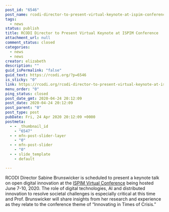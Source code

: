 ```yaml
---
post_id: "6546"
post_name: rcodi-director-to-present-virtual-keynote-at-ispim-conference
tags:
  - news
status: publish
title: RCODI Director to Present Virtual Keynote at ISPIM Conference
attachment_url: null
comment_status: closed
categories:
  - news
  - news
creator: elizabeth
description: ""
guid_isPermalink: "false"
guid_text: https://rcodi.org/?p=6546
is_sticky: "0"
link: https://rcodi.org/rcodi-director-to-present-virtual-keynote-at-ispim-conference/
menu_order: "0"
ping_status: closed
post_date_gmt: 2020-04-24 20:12:09
post_date: 2020-04-24 20:12:09
post_parent: "0"
post_type: post
pubDate: Fri, 24 Apr 2020 20:12:09 +0000
postmeta:
  - - _thumbnail_id
    - "6547"
  - - mfn-post-slider-layer
    - "0"
  - - mfn-post-slider
    - "0"
  - - slide_template
    - default

---
```

RCODI Director Sabine Brunswicker is scheduled to present a keynote talk on open digital innovation at the [ISPIM Virtual Conference](https://www.ispim-virtual.com/) being hosted June 7-10, 2020. The role of digital technologies, AI and distributed innovation to resolve societal challenges is especially critical at this time and Prof. Brunswicker will share insights from her research and experience as they relate to the conference theme of “Innovating in Times of Crisis.”
